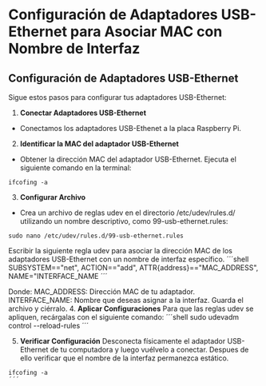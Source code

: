 # Configuración de Adaptadores USB-Ethernet para Asociar MAC con Nombre de Interfaz

##  Configuración de Adaptadores USB-Ethernet

Sigue estos pasos para configurar tus adaptadores USB-Ethernet:
1. **Conectar Adaptadores USB-Ethernet**
- Conectamos los adaptadores USB-Ethenet a la placa Raspberry Pi.
2. **Identificar la MAC del adaptador USB-Ethernet**
- Obtener la dirección MAC del adaptador USB-Ethernet. Ejecuta el siguiente comando en la terminal:
```shell
ifcofing -a
```

3. **Configurar Archivo**
- Crea un archivo de reglas udev en el directorio /etc/udev/rules.d/ utilizando un nombre descriptivo, como 99-usb-ethernet.rules:
```shell
sudo nano /etc/udev/rules.d/99-usb-ethernet.rules
```
Escribir la siguiente regla udev para asociar la dirección MAC de los adaptadores USB-Ethernet con un nombre de interfaz específico. 
´´´shell
SUBSYSTEM=="net", ACTION=="add", ATTR{address}=="MAC_ADDRESS", NAME="INTERFACE_NAME
´´´

Donde:
MAC_ADDRESS: Dirección MAC de tu adaptador.
INTERFACE_NAME: Nombre que deseas asignar a la interfaz.
Guarda el archivo y ciérralo.
4. **Aplicar Configuraciones**
Para que las reglas udev se apliquen, recárgalas con el siguiente comando:
´´´shell
sudo udevadm control --reload-rules
´´´

5. **Verificar Configuración**
Desconecta físicamente el adaptador USB-Ethernet de tu computadora y luego vuélvelo a conectar. Despues de ello verificar que el nombre de la interfaz permanezca estático.
```shell
ifcofing -a
´´´
